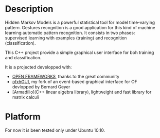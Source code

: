# Description #
Hidden Markov Models is a powerful statistical tool for model time-varying pattern. 
Gestures recognition is a good application for this kind of machine learning automatic pattern recognition.
It consists in two phases: supervised learning with examples (training) and recognition (classification).

This C++ project provide a simple graphical user interface for boh training and classification.

It is a projected developped with:

* [OPEN FRAMEWORKS](openframeworks.cc), thanks to the great community
* [ofxhGUI](https://github.com/nkint/ofxhGui), my fork of an event-based graphical interface for OF devlopped by Bernard Geyer
* [Armadillo](C++ linear algebra library), lightweight and fast library for matrix calculi

# Platform #
For now it is been tested only under Ubuntu 10.10.
